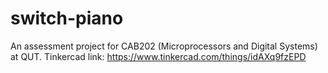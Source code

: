 # switch-piano
An assessment project for CAB202 (Microprocessors and Digital Systems) at QUT. Tinkercad link: https://www.tinkercad.com/things/idAXq9fzEPD
